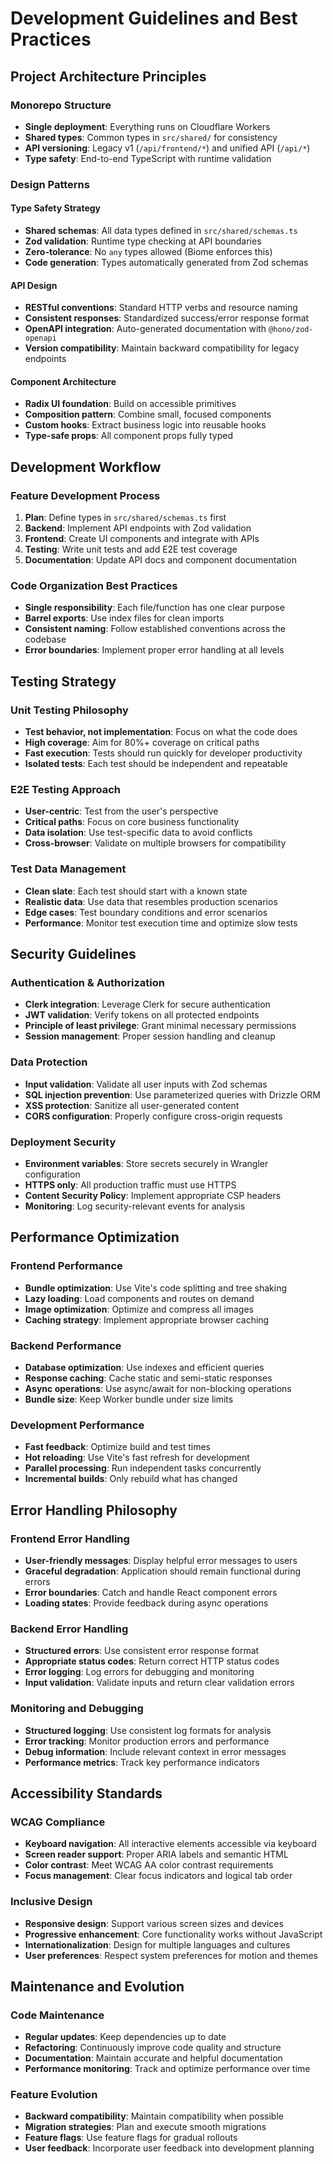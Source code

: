 # Development Guidelines and Best Practices

## Project Architecture Principles

### Monorepo Structure
- **Single deployment**: Everything runs on Cloudflare Workers
- **Shared types**: Common types in `src/shared/` for consistency
- **API versioning**: Legacy v1 (`/api/frontend/*`) and unified API (`/api/*`)
- **Type safety**: End-to-end TypeScript with runtime validation

### Design Patterns

#### Type Safety Strategy
- **Shared schemas**: All data types defined in `src/shared/schemas.ts`
- **Zod validation**: Runtime type checking at API boundaries
- **Zero-tolerance**: No `any` types allowed (Biome enforces this)
- **Code generation**: Types automatically generated from Zod schemas

#### API Design
- **RESTful conventions**: Standard HTTP verbs and resource naming
- **Consistent responses**: Standardized success/error response format
- **OpenAPI integration**: Auto-generated documentation with `@hono/zod-openapi`
- **Version compatibility**: Maintain backward compatibility for legacy endpoints

#### Component Architecture
- **Radix UI foundation**: Build on accessible primitives
- **Composition pattern**: Combine small, focused components
- **Custom hooks**: Extract business logic into reusable hooks
- **Type-safe props**: All component props fully typed

## Development Workflow

### Feature Development Process
1. **Plan**: Define types in `src/shared/schemas.ts` first
2. **Backend**: Implement API endpoints with Zod validation
3. **Frontend**: Create UI components and integrate with APIs
4. **Testing**: Write unit tests and add E2E test coverage
5. **Documentation**: Update API docs and component documentation

### Code Organization Best Practices
- **Single responsibility**: Each file/function has one clear purpose
- **Barrel exports**: Use index files for clean imports
- **Consistent naming**: Follow established conventions across the codebase
- **Error boundaries**: Implement proper error handling at all levels

## Testing Strategy

### Unit Testing Philosophy
- **Test behavior, not implementation**: Focus on what the code does
- **High coverage**: Aim for 80%+ coverage on critical paths
- **Fast execution**: Tests should run quickly for developer productivity
- **Isolated tests**: Each test should be independent and repeatable

### E2E Testing Approach
- **User-centric**: Test from the user's perspective
- **Critical paths**: Focus on core business functionality
- **Data isolation**: Use test-specific data to avoid conflicts
- **Cross-browser**: Validate on multiple browsers for compatibility

### Test Data Management
- **Clean slate**: Each test should start with a known state
- **Realistic data**: Use data that resembles production scenarios
- **Edge cases**: Test boundary conditions and error scenarios
- **Performance**: Monitor test execution time and optimize slow tests

## Security Guidelines

### Authentication & Authorization
- **Clerk integration**: Leverage Clerk for secure authentication
- **JWT validation**: Verify tokens on all protected endpoints
- **Principle of least privilege**: Grant minimal necessary permissions
- **Session management**: Proper session handling and cleanup

### Data Protection
- **Input validation**: Validate all user inputs with Zod schemas
- **SQL injection prevention**: Use parameterized queries with Drizzle ORM
- **XSS protection**: Sanitize all user-generated content
- **CORS configuration**: Properly configure cross-origin requests

### Deployment Security
- **Environment variables**: Store secrets securely in Wrangler configuration
- **HTTPS only**: All production traffic must use HTTPS
- **Content Security Policy**: Implement appropriate CSP headers
- **Monitoring**: Log security-relevant events for analysis

## Performance Optimization

### Frontend Performance
- **Bundle optimization**: Use Vite's code splitting and tree shaking
- **Lazy loading**: Load components and routes on demand
- **Image optimization**: Optimize and compress all images
- **Caching strategy**: Implement appropriate browser caching

### Backend Performance
- **Database optimization**: Use indexes and efficient queries
- **Response caching**: Cache static and semi-static responses
- **Async operations**: Use async/await for non-blocking operations
- **Bundle size**: Keep Worker bundle under size limits

### Development Performance
- **Fast feedback**: Optimize build and test times
- **Hot reloading**: Use Vite's fast refresh for development
- **Parallel processing**: Run independent tasks concurrently
- **Incremental builds**: Only rebuild what has changed

## Error Handling Philosophy

### Frontend Error Handling
- **User-friendly messages**: Display helpful error messages to users
- **Graceful degradation**: Application should remain functional during errors
- **Error boundaries**: Catch and handle React component errors
- **Loading states**: Provide feedback during async operations

### Backend Error Handling
- **Structured errors**: Use consistent error response format
- **Appropriate status codes**: Return correct HTTP status codes
- **Error logging**: Log errors for debugging and monitoring
- **Input validation**: Validate inputs and return clear validation errors

### Monitoring and Debugging
- **Structured logging**: Use consistent log formats for analysis
- **Error tracking**: Monitor production errors and performance
- **Debug information**: Include relevant context in error messages
- **Performance metrics**: Track key performance indicators

## Accessibility Standards

### WCAG Compliance
- **Keyboard navigation**: All interactive elements accessible via keyboard
- **Screen reader support**: Proper ARIA labels and semantic HTML
- **Color contrast**: Meet WCAG AA color contrast requirements
- **Focus management**: Clear focus indicators and logical tab order

### Inclusive Design
- **Responsive design**: Support various screen sizes and devices
- **Progressive enhancement**: Core functionality works without JavaScript
- **Internationalization**: Design for multiple languages and cultures
- **User preferences**: Respect system preferences for motion and themes

## Maintenance and Evolution

### Code Maintenance
- **Regular updates**: Keep dependencies up to date
- **Refactoring**: Continuously improve code quality and structure
- **Documentation**: Maintain accurate and helpful documentation
- **Performance monitoring**: Track and optimize performance over time

### Feature Evolution
- **Backward compatibility**: Maintain compatibility when possible
- **Migration strategies**: Plan and execute smooth migrations
- **Feature flags**: Use feature flags for gradual rollouts
- **User feedback**: Incorporate user feedback into development planning